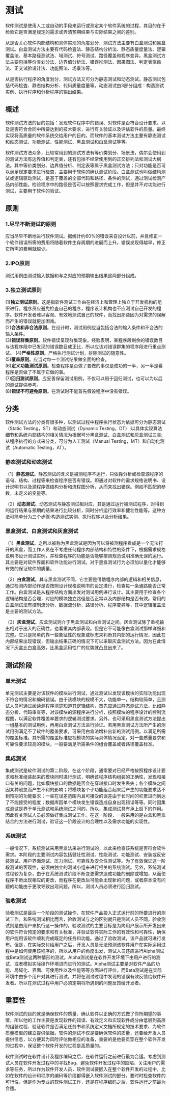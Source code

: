 # 测试

软件测试是使用人工或自动的手段来运行或测定某个软件系统的过程，其目的在于检验它是否满足规定的需求或弄清预期结果与实际结果之间的差别。   

从是否关心软件内部结构和具体实现的角度划分，测试方法主要有白盒测试和黑盒测试。白盒测试方法主要有代码检査法、静态结构分析法、静态质量度量法、逻辑覆盖法、基本路径测试法、域测试、符号测试、路径覆盖和程序变异。黑盒测试方法主要包括等价类划分法、边界值分析法、错误推测法、因果图法、判定表驱动法、正交试验设计法、功能图法、场景法等。   

从是否执行程序的角度划分，测试方法又可分为静态测试和动态测试。静态测试包括代码检査、静态结构分析、代码质量度量等。动态测试由3部分组成：构造测试实例、执行程序和分析程序的输出结果。

## 概述

软件测试方法的目的包括：发现软件程序中的错误、对软件是否符合设计要求，以及是否符合合同中所要达到的技术要求，进行有关验证以及评估软件的质量。最终实现将高质量的软件系统交给用户的目的。而软件的基本测试方法主要有静态测试和动态测试、功能测试、性能测试、黑盒测试和白盒测试等等。

软件测试方法众多，比较常用到的测试方法有等价类划分、场景法，偶尔会使用到的测试方法有边界值和判定表，还有包括不经常使用到的正交排列法和测试大纲法。其中等价类划分、边界值分析、判定表等属于黑盒测试方法；只对功能是否可以满足规定要求进行检查，主要用于软件的确认测试阶段。白盒测试也叫做结构测试或逻辑驱动测试，是基于覆盖的全部代码和路径、条件的测试，通过测试检测产品内部性能，检验程序中的路径是否可以按照要求完成工作，但是并不对功能进行测试，主要用于软件的验证。

## 原则
### 1.尽早不断测试的原则
应当尽早不断地进行软件测试。据统计约60%的错误来自设计以前，并且修正一个软件错误所需的费用将随着软件生存周期的进展而上升。错误发现得越早，修正它所需的费用就越少。

### 2.IPO原则
测试用例由测试输入数据和与之对应的预期输出结果这两部分组成。

### 3.独立测试原则  
(1)**独立测试原则**。这是指软件测试工作由在经济上和管理上独立于开发机构的组织进行。程序员应避免检査自己的程序，程序设计机构也不应测试自己开发的程序。软件开发者难以客观、有效地测试自己的软件，而找出那些因为对需求的误解而产生的错误就更加困难。  
(2)**合法和非合法原则**。在设计时，测试用例应当包括合法的输入条件和不合法的输入条件。  
(3)**错误群集原则**。软件错误呈现群集现象。经验表明，某程序段剩余的错误数目与该程序段中已发现的错误数目成正比，所以应该对错误群集的程序段进行重点测试。
(4)**严格性原则**。严格执行测试计划，排除测试的随意性。  
(5)**覆盖原则**。应当对每一个测试结果做全面的检查。  
(6)**定义功能测试原则**。检查程序是否做了要做的事仅是成功的一半，另一半是看程序是否做了不属于它做的事。  
(7)**回归测试原则**。应妥善保留测试用例，不仅可以用于回归测试，也可以为以后的测试提供参考。  
(8)**错误不可避免原则**。在测试时不能首先假设程序中没有错误。  

## 分类

软件测试方法的分类有很多种，以测试过程中程序执行状态为依据可分为静态测试（Static Testing，ST）和动态测试（Dynamic Testing，DT）;以具体实现算法细节和系统内部结构的相关情况为根据可分黑盒测试、白盒测试和灰盒测试三类;从程序执行的方式来分类，可分为人工测试（Manual Testing，MT）和自动化测试（Automatic Testing，AT）。 
### 静态测试和动态测试
（1）**静态测试**。静态测试的含义是被测程序不运行，只依靠分析或检查源程序的语句、结构、过程等来检查程序是否有错误。即通过对软件的需求规格说明书、设计说明书以及源程序做结构分析和流程图分析，从而来找出错误。例如不匹配的参数，未定义的变量等。  

（2）**动态测试**。动态测试与静态测试相对应，其是通过运行被测试程序，对得到的运行结果与预期的结果进行比较分析，同时分析运行效率和健壮性能等。这种方法可简单分为三个步骤:构造测试实例、执行程序以及分析结果。
### 黑盒测试、白盒测试和灰盒测试
（1）**黑盒测试**。之所以被称为黑盒测试是因为可以将被测程序看成是一个无法打开的黑盒，而工作人员在不考虑任何程序内部结构和特性的条件下，根据需求规格说明书设计测试实例，并检查程序的功能是否能够按照规范说明准确无误的运行。其主要是对软件界面和软件功能进行测试。对于黑盒测试行为必须加以量化才能够有效的保证软件的质量。

（2）**白盒测试**。其与黑盒测试不同，它主要是借助程序内部的逻辑和相关信息，通过检测内部动作是否按照设计规格说明书的设定进行，检查每一条通路能否正常工作。白盒测试是从程序结构方面出发对测试用例进行设计。其主要用于检查各个逻辑结构是否合理，对应的模块独立路径是否正常以及内部结构是否有效。常用的白盒测试法有控制流分析、数据流分析、路径分析、程序变异等，其中逻辑覆盖法是主要的测试方法。

（3）**灰盒测试**。灰盒测试则介于黑盒测试和白盒测试之间。灰盒测试除了重视输出相对于出入的正确性，也看重其内部表现。但是它不可能像白盒测试那样详细和完整。它只是简单的靠一些象征性的现象或标志来判断其内部的运行情况，因此在内部结果出现错误，但输出结果正确的情况下可以采取灰盒测试方法。因为在此情况下灰盒比白盒高效，比黑盒适用性广的优势就凸显出来了。

## 测试阶段
### 单元测试
单元测试主要是对该软件的模块进行测试，通过测试以发现该模块的实际功能出现不符合的情况和编码错误。由于该模块的规模不大，功能单一，结构较简单，且测试人员可通过阅读源程序清楚知道其逻辑结构，首先应通过静态测试方法，比如静态分析、代码审查等，对该模块的源程序进行分析，按照模块的程序设计的控制流程图，以满足软件覆盖率要求的逻辑测试要求。另外，也可采用黑盒测试方法提出一组基本的测试用例，再用白盒测试方法进行验证。若用黑盒测试方法所产生的测试用例满足不了软件的覆盖要求，可采用白盒法增补出新的测试用例，以满足所需的覆盖标准。其所需的覆盖标准应视模块的实际具体情况而定。对一些质量要求和可靠性要求较高的模块，一般要满足所需条件的组合覆盖或者路径覆盖标准。
### 集成测试
集成测试是软件测试的第二阶段，在这个阶段，通常要对已经严格按照程序设计要求和标准组装起来的模块同时进行测试，明确该程序结构组装的正确性，发现和接口有关的问题，比如模块接口的数据是否会在穿越接口时发生丢失；各个模块之间因某种疏忽而产生不利的影响；将模块各个子功能组合起来后产生的功能要求达不到预期的功能要求；一些在误差范围内且可接受的误差由于长时间的积累进而到达了不能接受的程度；数据库因单个模块发生错误造成自身出现错误等等。同时因集成测试是界于单元测试和系统测试之间的，所以，集成测试具有承上启下的作用。因此有关测试人员必须做好集成测试工作。在这一阶段，一般采用的是白盒和黑盒结合的方法进行测试，验证这一阶段设计的合理性以及需求功能的实现性。
### 系统测试
一般情况下，系统测试采用黑盒法来进行测试的，以此来检查该系统是否符合软件需求。本阶段的主要测试内容包括健壮性测试、性能测试、功能测试、安装或反安装测试、用户界面测试、压力测试、可靠性及安全性测试等。为了有效保证这一阶段测试的客观性，必须由独立的测试小组来进行相关的系统测试。另外，系统测试过程较为复杂，由于在系统测试阶段不断变更需求造成功能的删除或增加，从而使程序不断出现相应的更改，而程序在更改后可能会出现新的问题，或者原本没有问题的功能由于更改导致出现问题。所以，测试人员必须进行回归测试。
### 验收测试
验收测试是最后一个阶段的测试操作，在软件产品投入正式运行前的所要进行的测试工作。和系统测试相比而言，验收测试与之的区别就只是测试人员不同，验收测试则是由用户来执行这一操作的。验收测试的主要目标是为向用户展示所开发出来的软件符合预定的要求和有关标准，并验证软件实际工作的有效性和可靠性，确保用户能用该软件顺利完成既定的任务和功能。通过了验收测试，该产品就可进行发布。但是，在实际交付给用户之后，开发人员是无法预测该软件用户在实际运用过程中是如何使用该程序的，所以从用户的角度出发，测试人员还应进行Alpha测试或Beta测试这两种情形的测试。Alpha测试是在软件开发环境下由用户进行的测试，或者模拟实际操作环境进而进行的测试。Alpha测试主要是对软件产品的功能、局域化、界面、可使用性以及性能等等方面进行评价。而Beta测试是在实际环境中由多个用户对其进行测试，并将在测试过程中发现的错误有效反馈给软件开发者。所以在测试过程中用户必须定期将所遇到的问题反馈给开发者。

## 重要性

软件测试的目的就是确保软件的质量、确认软件以正确的方式做了你所期望的事情，所以他的工作主要是发现软件的错误、有效定义和实现软件成分由低层到高层的组装过程、验证软件是否满足任务书和系统定义文档所规定的技术要求、为软件质量模型的建立提供依据。软件的测试不仅是要确保软件的质量，还要给开发人员提供信息，以方便其为风险评估做相应的准备，重要的是他要贯穿在整个软件开发的过程中，保证整个软件开发的过程是高质量的。

软件测试时在软件设计及程序编码之后，在软件运行之前进行最为合适。考虑到测试人员在软件开发过程中的寻找Bug、避免软件开发过程中的缺陷、关注用户的需求等任务，所以作为软件开发人员，软件测试要嵌入在整个软件开发的过程中，比如在软件的设计和程序的编码等阶段都得嵌入软件测试的部分，要时时检查软件的可行性，但是作为专业的软件测试工作，还是在程序编码之后，软件运行之前最为合适。